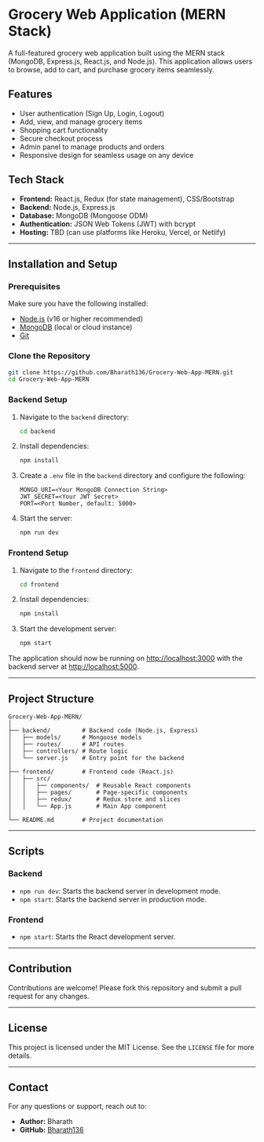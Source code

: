 
# Grocery Web Application (MERN Stack)

A full-featured grocery web application built using the MERN stack (MongoDB, Express.js, React.js, and Node.js). This application allows users to browse, add to cart, and purchase grocery items seamlessly.

## Features
- User authentication (Sign Up, Login, Logout)
- Add, view, and manage grocery items
- Shopping cart functionality
- Secure checkout process
- Admin panel to manage products and orders
- Responsive design for seamless usage on any device

## Tech Stack
- **Frontend:** React.js, Redux (for state management), CSS/Bootstrap
- **Backend:** Node.js, Express.js
- **Database:** MongoDB (Mongoose ODM)
- **Authentication:** JSON Web Tokens (JWT) with bcrypt
- **Hosting:** TBD (can use platforms like Heroku, Vercel, or Netlify)

---

## Installation and Setup

### Prerequisites
Make sure you have the following installed:
- [Node.js](https://nodejs.org/) (v16 or higher recommended)
- [MongoDB](https://www.mongodb.com/) (local or cloud instance)
- [Git](https://git-scm.com/)

### Clone the Repository
```bash
git clone https://github.com/Bharath136/Grocery-Web-App-MERN.git
cd Grocery-Web-App-MERN
```

### Backend Setup
1. Navigate to the `backend` directory:
   ```bash
   cd backend
   ```
2. Install dependencies:
   ```bash
   npm install
   ```
3. Create a `.env` file in the `backend` directory and configure the following:
   ```
   MONGO_URI=<Your MongoDB Connection String>
   JWT_SECRET=<Your JWT Secret>
   PORT=<Port Number, default: 5000>
   ```
4. Start the server:
   ```bash
   npm run dev
   ```

### Frontend Setup
1. Navigate to the `frontend` directory:
   ```bash
   cd frontend
   ```
2. Install dependencies:
   ```bash
   npm install
   ```
3. Start the development server:
   ```bash
   npm start
   ```

The application should now be running on [http://localhost:3000](http://localhost:3000) with the backend server at [http://localhost:5000](http://localhost:5000).

---

## Project Structure

```
Grocery-Web-App-MERN/
│
├── backend/         # Backend code (Node.js, Express)
│   ├── models/      # Mongoose models
│   ├── routes/      # API routes
│   ├── controllers/ # Route logic
│   └── server.js    # Entry point for the backend
│
├── frontend/        # Frontend code (React.js)
│   ├── src/
│   │   ├── components/  # Reusable React components
│   │   ├── pages/       # Page-specific components
│   │   ├── redux/       # Redux store and slices
│   │   └── App.js       # Main App component
│
└── README.md        # Project documentation
```

---

## Scripts

### Backend
- `npm run dev`: Starts the backend server in development mode.
- `npm start`: Starts the backend server in production mode.

### Frontend
- `npm start`: Starts the React development server.

---

## Contribution
Contributions are welcome! Please fork this repository and submit a pull request for any changes.

---

## License
This project is licensed under the MIT License. See the `LICENSE` file for more details.

---

## Contact
For any questions or support, reach out to:
- **Author:** Bharath
- **GitHub:** [Bharath136](https://github.com/Bharath136)
